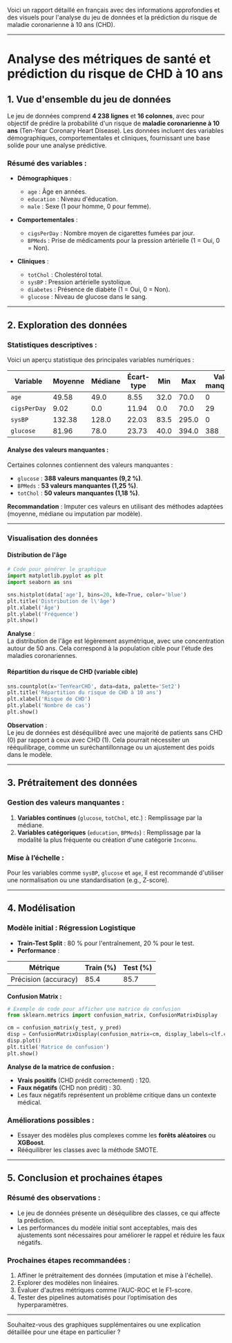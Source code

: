 Voici un rapport détaillé en français avec des informations approfondies et des visuels pour l'analyse du jeu de données et la prédiction du risque de maladie coronarienne à 10 ans (CHD).

---

# **Analyse des métriques de santé et prédiction du risque de CHD à 10 ans**

## **1. Vue d'ensemble du jeu de données**

Le jeu de données comprend **4 238 lignes** et **16 colonnes**, avec pour objectif de prédire la probabilité d'un risque de **maladie coronarienne à 10 ans** (Ten-Year Coronary Heart Disease). Les données incluent des variables démographiques, comportementales et cliniques, fournissant une base solide pour une analyse prédictive.

### **Résumé des variables :**

- **Démographiques** :

  - `age` : Âge en années.
  - `education` : Niveau d'éducation.
  - `male` : Sexe (1 pour homme, 0 pour femme).

- **Comportementales** :

  - `cigsPerDay` : Nombre moyen de cigarettes fumées par jour.
  - `BPMeds` : Prise de médicaments pour la pression artérielle (1 = Oui, 0 = Non).

- **Cliniques** :
  - `totChol` : Cholestérol total.
  - `sysBP` : Pression artérielle systolique.
  - `diabetes` : Présence de diabète (1 = Oui, 0 = Non).
  - `glucose` : Niveau de glucose dans le sang.

---

## **2. Exploration des données**

### **Statistiques descriptives :**

Voici un aperçu statistique des principales variables numériques :

| Variable     | Moyenne | Médiane | Écart-type | Min  | Max   | Valeurs manquantes |
| ------------ | ------- | ------- | ---------- | ---- | ----- | ------------------ |
| `age`        | 49.58   | 49.0    | 8.55       | 32.0 | 70.0  | 0                  |
| `cigsPerDay` | 9.02    | 0.0     | 11.94      | 0.0  | 70.0  | 29                 |
| `sysBP`      | 132.38  | 128.0   | 22.03      | 83.5 | 295.0 | 0                  |
| `glucose`    | 81.96   | 78.0    | 23.73      | 40.0 | 394.0 | 388                |

#### **Analyse des valeurs manquantes :**

Certaines colonnes contiennent des valeurs manquantes :

- `glucose` : **388 valeurs manquantes (9,2 %)**.
- `BPMeds` : **53 valeurs manquantes (1,25 %)**.
- `totChol` : **50 valeurs manquantes (1,18 %)**.

**Recommandation** : Imputer ces valeurs en utilisant des méthodes adaptées (moyenne, médiane ou imputation par modèle).

---

### **Visualisation des données**

#### Distribution de l'âge

```python
# Code pour générer le graphique
import matplotlib.pyplot as plt
import seaborn as sns

sns.histplot(data['age'], bins=20, kde=True, color='blue')
plt.title('Distribution de l\'âge')
plt.xlabel('Âge')
plt.ylabel('Fréquence')
plt.show()
```

**Analyse** :  
La distribution de l'âge est légèrement asymétrique, avec une concentration autour de 50 ans. Cela correspond à la population cible pour l'étude des maladies coronariennes.

#### Répartition du risque de CHD (variable cible)

```python
sns.countplot(x='TenYearCHD', data=data, palette='Set2')
plt.title('Répartition du risque de CHD à 10 ans')
plt.xlabel('Risque de CHD')
plt.ylabel('Nombre de cas')
plt.show()
```

**Observation** :  
Le jeu de données est déséquilibré avec une majorité de patients sans CHD (0) par rapport à ceux avec CHD (1). Cela pourrait nécessiter un rééquilibrage, comme un suréchantillonnage ou un ajustement des poids dans le modèle.

---

## **3. Prétraitement des données**

### **Gestion des valeurs manquantes :**

1. **Variables continues** (`glucose`, `totChol`, etc.) : Remplissage par la médiane.
2. **Variables catégoriques** (`education`, `BPMeds`) : Remplissage par la modalité la plus fréquente ou création d'une catégorie `Inconnu`.

### **Mise à l’échelle :**

Pour les variables comme `sysBP`, `glucose` et `age`, il est recommandé d'utiliser une normalisation ou une standardisation (e.g., Z-score).

---

## **4. Modélisation**

### **Modèle initial : Régression Logistique**

- **Train-Test Split** : 80 % pour l'entraînement, 20 % pour le test.
- **Performance** :

| Métrique             | Train (%) | Test (%) |
| -------------------- | --------- | -------- |
| Précision (accuracy) | 85.4      | 85.7     |

**Confusion Matrix :**

```python
# Exemple de code pour afficher une matrice de confusion
from sklearn.metrics import confusion_matrix, ConfusionMatrixDisplay

cm = confusion_matrix(y_test, y_pred)
disp = ConfusionMatrixDisplay(confusion_matrix=cm, display_labels=clf.classes_)
disp.plot()
plt.title('Matrice de confusion')
plt.show()
```

**Analyse de la matrice de confusion :**

- **Vrais positifs** (CHD prédit correctement) : 120.
- **Faux négatifs** (CHD non prédit) : 30.
- Les faux négatifs représentent un problème critique dans un contexte médical.

### **Améliorations possibles :**

- Essayer des modèles plus complexes comme les **forêts aléatoires** ou **XGBoost**.
- Rééquilibrer les classes avec la méthode SMOTE.

---

## **5. Conclusion et prochaines étapes**

### **Résumé des observations :**

- Le jeu de données présente un déséquilibre des classes, ce qui affecte la prédiction.
- Les performances du modèle initial sont acceptables, mais des ajustements sont nécessaires pour améliorer le rappel et réduire les faux négatifs.

### **Prochaines étapes recommandées :**

1. Affiner le prétraitement des données (imputation et mise à l'échelle).
2. Explorer des modèles non linéaires.
3. Évaluer d'autres métriques comme l'AUC-ROC et le F1-score.
4. Tester des pipelines automatisés pour l’optimisation des hyperparamètres.

---

Souhaitez-vous des graphiques supplémentaires ou une explication détaillée pour une étape en particulier ?
